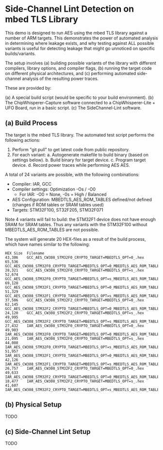 # Side-Channel Lint Detection on mbed TLS Library #


This demo is designed to run AES using the mbed TLS library against a number of ARM targets. This demonstrates the power of automated analysis in determining where leakage exists, and why testing against ALL possible variants is useful for detecting leakage that might go unnoticed on specific builds/variants.

The setup involves (a) building possible variants of the library with different compilers, library options, and compiler flags, (b) running the target code on different physical architectures, and (c) performing automated side-channel analysis of the resulting power traces.

These are provided by:

 (a) A special build script (would be specific to your build environment).
 (b) The ChipWhisperer-Capture software connected to a ChipWhisperer-Lite + UFO Board, run in a basic script.
 (c) The SideChannel-Lint software.

## (a) Build Process ##

The target is the mbed TLS library. The automated test script performs the following actions:

1. Perform "git pull" to get latest code from public repository.
2. For each variant:
   a. Autogenerate makefile to build binary (based on settings below).
   b. Build binary for target device.
   c. Program target device.
   d. Record power traces while performing AES AES.

A total of 24 variants are possible, with the following combinations:

* Compiler: IAR, GCC
* Compiler settings: Optimization -Os / -O0
   * For IAR: -O0 = None, -0s = High / Balanced
* AES Configuration: MBEDTLS_AES_ROM_TABLES defined/not defined (changes if ROM tables or SRAM tables used)
* Targets: STM32F100, ST32F205, STM32F071

Note 4 variants will fail to build: the STM32F1 device does not have enough SRAM for SRAM tables. Thus any variants with the STM32F100 without MBEDTLS_AES_ROM_TABLES are not possible.

The system will generate 20 HEX-files as a result of the build process, which have names similar to the following:

	HEX Size  Filename
	43,306    GCC_AES_CW308_STM32F0_CRYPTO_TARGET=MBEDTLS_OPT=0_.hex
	65,536    GCC_AES_CW308_STM32F0_CRYPTO_TARGET=MBEDTLS_OPT=0_MBEDTLS_AES_ROM_TABLES=1.hex
	28,321    GCC_AES_CW308_STM32F0_CRYPTO_TARGET=MBEDTLS_OPT=s_.hex
	52,674    GCC_AES_CW308_STM32F0_CRYPTO_TARGET=MBEDTLS_OPT=s_MBEDTLS_AES_ROM_TABLES=1.hex
	69,128    GCC_AES_CW308_STM32F1_CRYPTO_TARGET=MBEDTLS_OPT=0_MBEDTLS_AES_ROM_TABLES=1.hex
	51,329    GCC_AES_CW308_STM32F1_CRYPTO_TARGET=MBEDTLS_OPT=s_MBEDTLS_AES_ROM_TABLES=1.hex
	37,506    GCC_AES_CW308_STM32F2_CRYPTO_TARGET=MBEDTLS_OPT=0_.hex
	62,145    GCC_AES_CW308_STM32F2_CRYPTO_TARGET=MBEDTLS_OPT=0_MBEDTLS_AES_ROM_TABLES=1.hex
	24,120    GCC_AES_CW308_STM32F2_CRYPTO_TARGET=MBEDTLS_OPT=s_.hex
	49,995    GCC_AES_CW308_STM32F2_CRYPTO_TARGET=MBEDTLS_OPT=s_MBEDTLS_AES_ROM_TABLES=1.hex
	27,432    IAR_AES_CW308_STM32F0_CRYPTO_TARGET=MBEDTLS_OPT=0_.hex
	49,903    IAR_AES_CW308_STM32F0_CRYPTO_TARGET=MBEDTLS_OPT=0_MBEDTLS_AES_ROM_TABLES=1.hex
	21,095    IAR_AES_CW308_STM32F0_CRYPTO_TARGET=MBEDTLS_OPT=s_.hex
	44,008    IAR_AES_CW308_STM32F0_CRYPTO_TARGET=MBEDTLS_OPT=s_MBEDTLS_AES_ROM_TABLES=1.hex
	51,957    IAR_AES_CW308_STM32F1_CRYPTO_TARGET=MBEDTLS_OPT=0_MBEDTLS_AES_ROM_TABLES=1.hex
	42,126    IAR_AES_CW308_STM32F1_CRYPTO_TARGET=MBEDTLS_OPT=s_MBEDTLS_AES_ROM_TABLES=1.hex
	26,757    IAR_AES_CW308_STM32F2_CRYPTO_TARGET=MBEDTLS_OPT=0_.hex
	49,633    IAR_AES_CW308_STM32F2_CRYPTO_TARGET=MBEDTLS_OPT=0_MBEDTLS_AES_ROM_TABLES=1.hex
	18,477    IAR_AES_CW308_STM32F2_CRYPTO_TARGET=MBEDTLS_OPT=s_.hex
	41,607    IAR_AES_CW308_STM32F2_CRYPTO_TARGET=MBEDTLS_OPT=s_MBEDTLS_AES_ROM_TABLES=1.hex


## (b) Physical Setup ##

TODO

## (c) Side-Channel Lint Setup ##

TODO